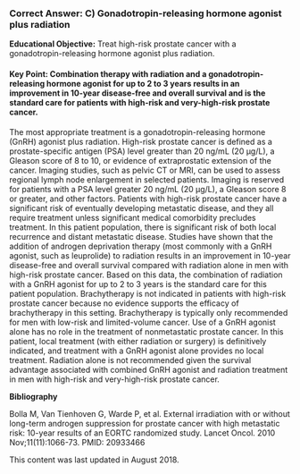 
### Correct Answer: C) Gonadotropin-releasing hormone agonist plus radiation 

**Educational Objective:** Treat high-risk prostate cancer with a gonadotropin-releasing hormone agonist plus radiation.

#### **Key Point:** Combination therapy with radiation and a gonadotropin-releasing hormone agonist for up to 2 to 3 years results in an improvement in 10-year disease-free and overall survival and is the standard care for patients with high-risk and very-high-risk prostate cancer.

The most appropriate treatment is a gonadotropin-releasing hormone (GnRH) agonist plus radiation. High-risk prostate cancer is defined as a prostate-specific antigen (PSA) level greater than 20 ng/mL (20 µg/L), a Gleason score of 8 to 10, or evidence of extraprostatic extension of the cancer. Imaging studies, such as pelvic CT or MRI, can be used to assess regional lymph node enlargement in selected patients. Imaging is reserved for patients with a PSA level greater 20 ng/mL (20 µg/L), a Gleason score 8 or greater, and other factors. Patients with high-risk prostate cancer have a significant risk of eventually developing metastatic disease, and they all require treatment unless significant medical comorbidity precludes treatment. In this patient population, there is significant risk of both local recurrence and distant metastatic disease. Studies have shown that the addition of androgen deprivation therapy (most commonly with a GnRH agonist, such as leuprolide) to radiation results in an improvement in 10-year disease-free and overall survival compared with radiation alone in men with high-risk prostate cancer. Based on this data, the combination of radiation with a GnRH agonist for up to 2 to 3 years is the standard care for this patient population.
Brachytherapy is not indicated in patients with high-risk prostate cancer because no evidence supports the efficacy of brachytherapy in this setting. Brachytherapy is typically only recommended for men with low-risk and limited-volume cancer.
Use of a GnRH agonist alone has no role in the treatment of nonmetastatic prostate cancer. In this patient, local treatment (with either radiation or surgery) is definitively indicated, and treatment with a GnRH agonist alone provides no local treatment.
Radiation alone is not recommended given the survival advantage associated with combined GnRH agonist and radiation treatment in men with high-risk and very-high-risk prostate cancer.

**Bibliography**

Bolla M, Van Tienhoven G, Warde P, et al. External irradiation with or without long-term androgen suppression for prostate cancer with high metastatic risk: 10-year results of an EORTC randomized study. Lancet Oncol. 2010 Nov;11(11):1066-73. PMID: 20933466

This content was last updated in August 2018.